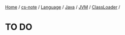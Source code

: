 [Home](https://mengxianbin.github.io) /
[cs-note](https://mengxianbin.github.io/cs-note) /
[Language](https://mengxianbin.github.io/cs-note/content/Language) /
[Java](https://mengxianbin.github.io/cs-note/content/Language/Java) /
[JVM](https://mengxianbin.github.io/cs-note/content/Language/Java/JVM) /
[ClassLoader](https://mengxianbin.github.io/cs-note/content/Language/Java/JVM/ClassLoader) /

# TO DO
